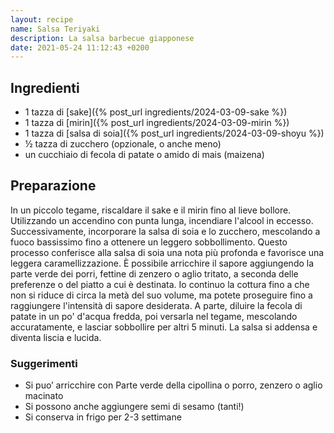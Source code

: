 ```yaml
---
layout: recipe
name: Salsa Teriyaki
description: La salsa barbecue giapponese
date: 2021-05-24 11:12:43 +0200
---
```


## Ingredienti

- 1 tazza di [sake]({% post_url ingredients/2024-03-09-sake %})
- 1 tazza di [mirin]({% post_url ingredients/2024-03-09-mirin %})
- 1 tazza di [salsa di soia]({% post_url ingredients/2024-03-09-shoyu %})
- ½ tazza di zucchero (opzionale, o anche meno)
- un cucchiaio di fecola di patate o amido di mais (maizena)

## Preparazione

In un piccolo tegame, riscaldare il sake e il mirin fino al lieve bollore. Utilizzando un accendino con punta lunga, incendiare l'alcool in eccesso. Successivamente, incorporare la salsa di soia e lo zucchero, mescolando a fuoco bassissimo fino a ottenere un leggero sobbollimento. Questo processo conferisce alla salsa di soia una nota più profonda e favorisce una leggera caramellizzazione. È possibile arricchire il sapore aggiungendo la parte verde dei porri, fettine di zenzero o aglio tritato, a seconda delle preferenze o del piatto a cui è destinata. Io continuo la cottura fino a che non si riduce di circa la metà del suo volume, ma potete proseguire fino a raggiungere l'intensità di sapore desiderata. A parte, diluire la fecola di patate in un po' d'acqua fredda, poi versarla nel tegame, mescolando accuratamente, e lasciar sobbollire per altri 5 minuti. La salsa si addensa e diventa liscia e lucida.

### Suggerimenti

- Si puo’ arricchire con Parte verde della cipollina o porro, zenzero o aglio macinato
- Si possono anche aggiungere semi di sesamo (tanti!)
- Si conserva in frigo per 2-3 settimane

